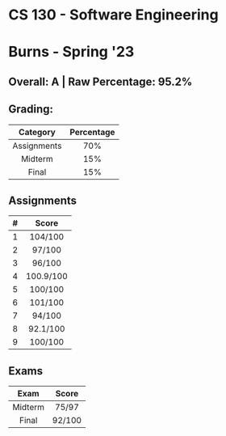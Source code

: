 # CS 130 - Software Engineering

# Burns - Spring '23

## Overall: A | Raw Percentage: 95.2%

## Grading:

|  Category   | Percentage |
| :---------: | :--------: |
| Assignments |    70%     |
|   Midterm   |    15%     |
|    Final    |    15%     |

## Assignments

|  #   |   Score   |
| :--: | :-------: |
|  1   |  104/100  |
|  2   |  97/100   |
|  3   |  96/100   |
|  4   | 100.9/100 |
|  5   |  100/100  |
|  6   |  101/100  |
|  7   |  94/100   |
|  8   | 92.1/100  |
|  9   |  100/100  |

## Exams

|  Exam   | Score  |
| :-----: | :----: |
| Midterm | 75/97  |
|  Final  | 92/100 |

